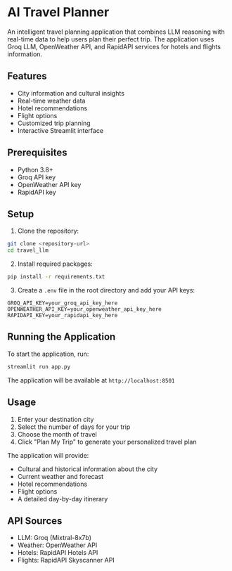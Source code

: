 # AI Travel Planner

An intelligent travel planning application that combines LLM reasoning with real-time data to help users plan their perfect trip. The application uses Groq LLM, OpenWeather API, and RapidAPI services for hotels and flights information.

## Features

- City information and cultural insights
- Real-time weather data
- Hotel recommendations
- Flight options
- Customized trip planning
- Interactive Streamlit interface

## Prerequisites

- Python 3.8+
- Groq API key
- OpenWeather API key
- RapidAPI key

## Setup

1. Clone the repository:
```bash
git clone <repository-url>
cd travel_llm
```

2. Install required packages:
```bash
pip install -r requirements.txt
```

3. Create a `.env` file in the root directory and add your API keys:
```
GROQ_API_KEY=your_groq_api_key_here
OPENWEATHER_API_KEY=your_openweather_api_key_here
RAPIDAPI_KEY=your_rapidapi_key_here
```

## Running the Application

To start the application, run:
```bash
streamlit run app.py
```

The application will be available at `http://localhost:8501`

## Usage

1. Enter your destination city
2. Select the number of days for your trip
3. Choose the month of travel
4. Click "Plan My Trip" to generate your personalized travel plan

The application will provide:
- Cultural and historical information about the city
- Current weather and forecast
- Hotel recommendations
- Flight options
- A detailed day-by-day itinerary

## API Sources

- LLM: Groq (Mixtral-8x7b)
- Weather: OpenWeather API
- Hotels: RapidAPI Hotels API
- Flights: RapidAPI Skyscanner API 

